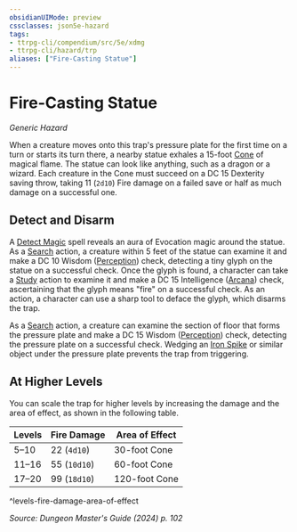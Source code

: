 ```yaml
---
obsidianUIMode: preview
cssclasses: json5e-hazard
tags:
- ttrpg-cli/compendium/src/5e/xdmg
- ttrpg-cli/hazard/trp
aliases: ["Fire-Casting Statue"]
---
```

# Fire-Casting Statue
*Generic Hazard*  

When a creature moves onto this trap's pressure plate for the first time on a turn or starts its turn there, a nearby statue exhales a 15-foot [Cone](2-Mechanics/CLI/rules/variant-rules/cone-area-of-effect-xphb.md) of magical flame. The statue can look like anything, such as a dragon or a wizard. Each creature in the Cone must succeed on a DC 15 Dexterity saving throw, taking 11 (`2d10`) Fire damage on a failed save or half as much damage on a successful one.

## Detect and Disarm

A [Detect Magic](2-Mechanics/CLI/spells/detect-magic-xphb.md) spell reveals an aura of Evocation magic around the statue. As a [Search](2-Mechanics/CLI/rules/actions.md#Search) action, a creature within 5 feet of the statue can examine it and make a DC 10 Wisdom ([Perception](2-Mechanics/CLI/rules/skills.md#Perception)) check, detecting a tiny glyph on the statue on a successful check. Once the glyph is found, a character can take a [Study](2-Mechanics/CLI/rules/actions.md#Study) action to examine it and make a DC 15 Intelligence ([Arcana](2-Mechanics/CLI/rules/skills.md#Arcana)) check, ascertaining that the glyph means "fire" on a successful check. As an action, a character can use a sharp tool to deface the glyph, which disarms the trap.

As a [Search](2-Mechanics/CLI/rules/actions.md#Search) action, a creature can examine the section of floor that forms the pressure plate and make a DC 15 Wisdom ([Perception](2-Mechanics/CLI/rules/skills.md#Perception)) check, detecting the pressure plate on a successful check. Wedging an [Iron Spike](2-Mechanics/CLI/items/iron-spikes-xphb.md) or similar object under the pressure plate prevents the trap from triggering.

## At Higher Levels

You can scale the trap for higher levels by increasing the damage and the area of effect, as shown in the following table.

| Levels | Fire Damage | Area of Effect |
|--------|-------------|----------------|
| 5–10 | 22 (`4d10`) | 30-foot Cone |
| 11–16 | 55 (`10d10`) | 60-foot Cone |
| 17–20 | 99 (`18d10`) | 120-foot Cone |
^levels-fire-damage-area-of-effect

*Source: Dungeon Master's Guide (2024) p. 102*